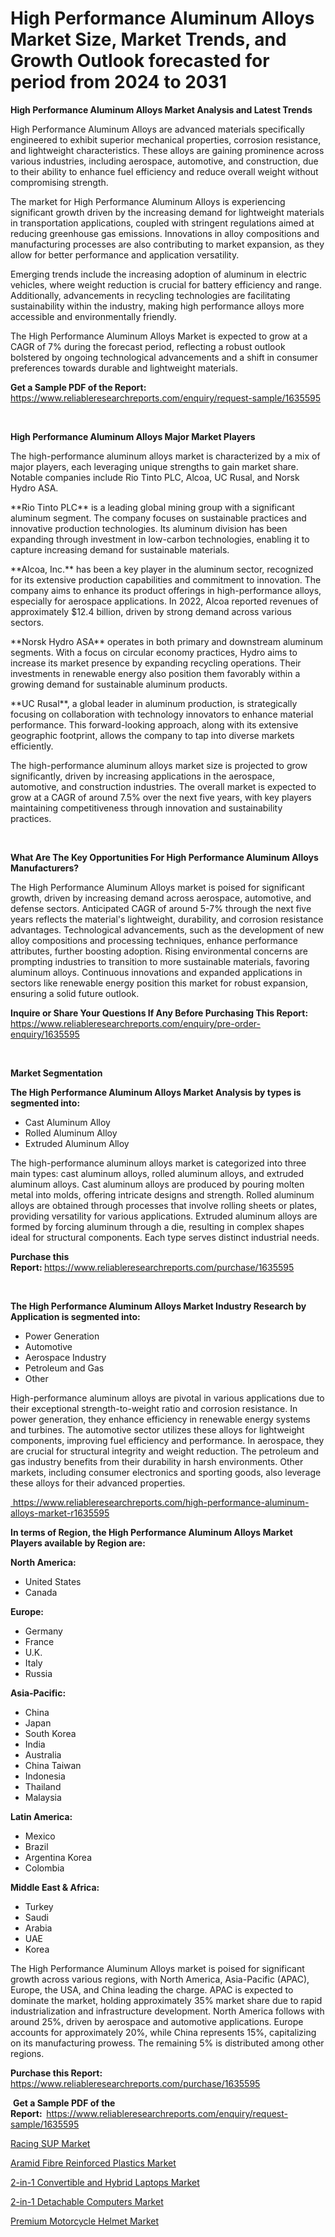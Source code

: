 <p><h1>High Performance Aluminum Alloys Market Size, Market Trends, and Growth Outlook forecasted for period from 2024 to 2031</h1></p><p><strong>High Performance Aluminum Alloys Market Analysis and Latest Trends</strong></p>
<p><p>High Performance Aluminum Alloys are advanced materials specifically engineered to exhibit superior mechanical properties, corrosion resistance, and lightweight characteristics. These alloys are gaining prominence across various industries, including aerospace, automotive, and construction, due to their ability to enhance fuel efficiency and reduce overall weight without compromising strength. </p><p>The market for High Performance Aluminum Alloys is experiencing significant growth driven by the increasing demand for lightweight materials in transportation applications, coupled with stringent regulations aimed at reducing greenhouse gas emissions. Innovations in alloy compositions and manufacturing processes are also contributing to market expansion, as they allow for better performance and application versatility. </p><p>Emerging trends include the increasing adoption of aluminum in electric vehicles, where weight reduction is crucial for battery efficiency and range. Additionally, advancements in recycling technologies are facilitating sustainability within the industry, making high performance alloys more accessible and environmentally friendly. </p><p>The High Performance Aluminum Alloys Market is expected to grow at a CAGR of 7% during the forecast period, reflecting a robust outlook bolstered by ongoing technological advancements and a shift in consumer preferences towards durable and lightweight materials.</p></p>
<p><strong>Get a Sample PDF of the Report:&nbsp;</strong> <a href="https://www.reliableresearchreports.com/enquiry/request-sample/1635595">https://www.reliableresearchreports.com/enquiry/request-sample/1635595</a></p>
<p>&nbsp;</p>
<p><strong>High Performance Aluminum Alloys Major Market Players</strong></p>
<p><p>The high-performance aluminum alloys market is characterized by a mix of major players, each leveraging unique strengths to gain market share. Notable companies include Rio Tinto PLC, Alcoa, UC Rusal, and Norsk Hydro ASA.</p><p>**Rio Tinto PLC** is a leading global mining group with a significant aluminum segment. The company focuses on sustainable practices and innovative production technologies. Its aluminum division has been expanding through investment in low-carbon technologies, enabling it to capture increasing demand for sustainable materials.</p><p>**Alcoa, Inc.** has been a key player in the aluminum sector, recognized for its extensive production capabilities and commitment to innovation. The company aims to enhance its product offerings in high-performance alloys, especially for aerospace applications. In 2022, Alcoa reported revenues of approximately $12.4 billion, driven by strong demand across various sectors.</p><p>**Norsk Hydro ASA** operates in both primary and downstream aluminum segments. With a focus on circular economy practices, Hydro aims to increase its market presence by expanding recycling operations. Their investments in renewable energy also position them favorably within a growing demand for sustainable aluminum products.</p><p>**UC Rusal**, a global leader in aluminum production, is strategically focusing on collaboration with technology innovators to enhance material performance. This forward-looking approach, along with its extensive geographic footprint, allows the company to tap into diverse markets efficiently.</p><p>The high-performance aluminum alloys market size is projected to grow significantly, driven by increasing applications in the aerospace, automotive, and construction industries. The overall market is expected to grow at a CAGR of around 7.5% over the next five years, with key players maintaining competitiveness through innovation and sustainability practices.</p></p>
<p>&nbsp;</p>
<p><strong>What Are The Key Opportunities For High Performance Aluminum Alloys Manufacturers?</strong></p>
<p><p>The High Performance Aluminum Alloys market is poised for significant growth, driven by increasing demand across aerospace, automotive, and defense sectors. Anticipated CAGR of around 5-7% through the next five years reflects the material's lightweight, durability, and corrosion resistance advantages. Technological advancements, such as the development of new alloy compositions and processing techniques, enhance performance attributes, further boosting adoption. Rising environmental concerns are prompting industries to transition to more sustainable materials, favoring aluminum alloys. Continuous innovations and expanded applications in sectors like renewable energy position this market for robust expansion, ensuring a solid future outlook.</p></p>
<p><strong>Inquire or Share Your Questions If Any Before Purchasing This Report:</strong> <a href="https://www.reliableresearchreports.com/enquiry/pre-order-enquiry/1635595">https://www.reliableresearchreports.com/enquiry/pre-order-enquiry/1635595</a></p>
<p>&nbsp;</p>
<p><strong>Market Segmentation</strong></p>
<p><strong>The High Performance Aluminum Alloys Market Analysis by types is segmented into:</strong></p>
<p><ul><li>Cast Aluminum Alloy</li><li>Rolled Aluminum Alloy</li><li>Extruded Aluminum Alloy</li></ul></p>
<p><p>The high-performance aluminum alloys market is categorized into three main types: cast aluminum alloys, rolled aluminum alloys, and extruded aluminum alloys. Cast aluminum alloys are produced by pouring molten metal into molds, offering intricate designs and strength. Rolled aluminum alloys are obtained through processes that involve rolling sheets or plates, providing versatility for various applications. Extruded aluminum alloys are formed by forcing aluminum through a die, resulting in complex shapes ideal for structural components. Each type serves distinct industrial needs.</p></p>
<p><strong>Purchase this Report:&nbsp;</strong><a href="https://www.reliableresearchreports.com/purchase/1635595">https://www.reliableresearchreports.com/purchase/1635595</a></p>
<p>&nbsp;</p>
<p><strong>The High Performance Aluminum Alloys Market Industry Research by Application is segmented into:</strong></p>
<p><ul><li>Power Generation</li><li>Automotive</li><li>Aerospace Industry</li><li>Petroleum and Gas</li><li>Other</li></ul></p>
<p><p>High-performance aluminum alloys are pivotal in various applications due to their exceptional strength-to-weight ratio and corrosion resistance. In power generation, they enhance efficiency in renewable energy systems and turbines. The automotive sector utilizes these alloys for lightweight components, improving fuel efficiency and performance. In aerospace, they are crucial for structural integrity and weight reduction. The petroleum and gas industry benefits from their durability in harsh environments. Other markets, including consumer electronics and sporting goods, also leverage these alloys for their advanced properties.</p></p>
<p><a href="https://www.reliableresearchreports.com/high-performance-aluminum-alloys-market-r1635595">&nbsp;https://www.reliableresearchreports.com/high-performance-aluminum-alloys-market-r1635595</a></p>
<p><strong>In terms of Region, the High Performance Aluminum Alloys Market Players available by Region are:</strong></p>
<p>
    <p> <strong> North America: </strong>
        <ul>
            <li>United States</li>
            <li>Canada</li>
        </ul>
        </p> 
    <p> <strong> Europe: </strong>
        <ul>
            <li>Germany</li>
            <li>France</li>
            <li>U.K.</li>
            <li>Italy</li>
            <li>Russia</li>
        </ul>
        </p> 
    <p> <strong> Asia-Pacific: </strong>
        <ul>
            <li>China</li>
            <li>Japan</li>
            <li>South Korea</li>
            <li>India</li>
            <li>Australia</li>
            <li>China Taiwan</li>
            <li>Indonesia</li>
            <li>Thailand</li>
            <li>Malaysia</li>
        </ul>
        </p> 
    <p> <strong> Latin America: </strong>
        <ul>
            <li>Mexico</li>
            <li>Brazil</li>
            <li>Argentina Korea</li>
            <li>Colombia</li>
        </ul>
        </p> 
    <p> <strong> Middle East & Africa: </strong>
        <ul>
            <li>Turkey</li>
            <li>Saudi</li>
            <li>Arabia</li>
            <li>UAE</li>
            <li>Korea</li>
        </ul>
    </p>
    </p>
<p><p>The High Performance Aluminum Alloys market is poised for significant growth across various regions, with North America, Asia-Pacific (APAC), Europe, the USA, and China leading the charge. APAC is expected to dominate the market, holding approximately 35% market share due to rapid industrialization and infrastructure development. North America follows with around 25%, driven by aerospace and automotive applications. Europe accounts for approximately 20%, while China represents 15%, capitalizing on its manufacturing prowess. The remaining 5% is distributed among other regions.</p></p>
<p><strong>Purchase this Report: </strong><a href="https://www.reliableresearchreports.com/purchase/1635595">https://www.reliableresearchreports.com/purchase/1635595</a></p>
<p>&nbsp;<strong>Get a Sample PDF of the Report:&nbsp;&nbsp;</strong><a href="https://www.reliableresearchreports.com/enquiry/request-sample/1635595">https://www.reliableresearchreports.com/enquiry/request-sample/1635595</a></p>
<p><strong></strong></p>
<p><p><a href="https://issuu.com/reportprime-2/docs/racing-sup-market-size-2030.pptx_0ddc8cd7cd1e47">Racing SUP Market</a></p><p><a href="https://github.com/BellAuer/Market-Research-Report-List-1/blob/main/aramid-fibre-reinforced-plastics-market.md">Aramid Fibre Reinforced Plastics Market</a></p><p><a href="https://medium.com/@sleepman642/2-in-1-convertible-and-hybrid-laptops-market-trends-and-market-growth-outlook-2024-2031-337aa7eadfd2?postPublishedType=repub">2-in-1 Convertible and Hybrid Laptops Market</a></p><p><a href="https://medium.com/@sleepman642/2-in-1-detachable-computers-market-size-share-analysis-growth-trends-forecasts-2024-2031-fbd8de649ad7?postPublishedType=repub">2-in-1 Detachable Computers Market</a></p><p><a href="https://issuu.com/reportprime-2/docs/premium-motorcycle-helmet-market-si_7ffa1310760627">Premium Motorcycle Helmet Market</a></p></p>